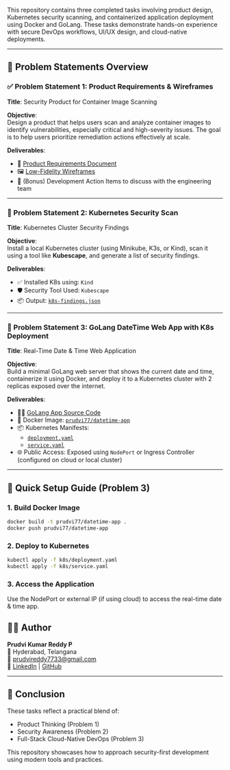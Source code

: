 
This repository contains three completed tasks involving product design, Kubernetes security scanning, and containerized application deployment using Docker and GoLang. These tasks demonstrate hands-on experience with secure DevOps workflows, UI/UX design, and cloud-native deployments.

---

## 📌 Problem Statements Overview

### ✅ Problem Statement 1: Product Requirements & Wireframes

**Title**: Security Product for Container Image Scanning

**Objective**:  
Design a product that helps users scan and analyze container images to identify vulnerabilities, especially critical and high-severity issues. The goal is to help users prioritize remediation actions effectively at scale.

**Deliverables**:
- 📄 [Product Requirements Document](./PS-1/PRD.pdf)
- 🖼️ [Low-Fidelity Wireframes](./PS-1)
- 🔧 (Bonus) Development Action Items to discuss with the engineering team

---

### 🔐 Problem Statement 2: Kubernetes Security Scan

**Title**: Kubernetes Cluster Security Findings

**Objective**:  
Install a local Kubernetes cluster (using Minikube, K3s, or Kind), scan it using a tool like **Kubescape**, and generate a list of security findings.

**Deliverables**:
- ✅ Installed K8s using: `Kind`
- 🛡️ Security Tool Used: `Kubescape`
- 📦 Output: [`k8s-findings.json`](./PS-2)

---

### 📆 Problem Statement 3: GoLang DateTime Web App with K8s Deployment

**Title**: Real-Time Date & Time Web Application

**Objective**:  
Build a minimal GoLang web server that shows the current date and time, containerize it using Docker, and deploy it to a Kubernetes cluster with 2 replicas exposed over the internet.

**Deliverables**:
- 👨‍💻 [GoLang App Source Code](./PS-3)
- 🐳 Docker Image: [`prudvi77/datetime-app`](https://hub.docker.com/repository/docker/prudvi77/datetime-app)
- 📦 Kubernetes Manifests:
  - [`deployment.yaml`](./PS-3/deployment.yaml)
  - [`service.yaml`](./PS-3/service.yaml)
- 🌐 Public Access: Exposed using `NodePort` or Ingress Controller (configured on cloud or local cluster)

---

## 🚀 Quick Setup Guide (Problem 3)

### 1. Build Docker Image

```bash
docker build -t prudvi77/datetime-app .
docker push prudvi77/datetime-app
```

### 2. Deploy to Kubernetes

```bash
kubectl apply -f k8s/deployment.yaml
kubectl apply -f k8s/service.yaml
```

### 3. Access the Application

Use the NodePort or external IP (if using cloud) to access the real-time date & time app.


## 👨‍💼 Author

**Prudvi Kumar Reddy P**  
📍 Hyderabad, Telangana  
📧 prudvireddy7733@gmail.com  
🔗 [LinkedIn](https://www.linkedin.com/in/prudvi-kumar-reddy-5679662a5) | [GitHub](https://github.com/Prudvi337)

---

## 🏁 Conclusion

These tasks reflect a practical blend of:
- Product Thinking (Problem 1)
- Security Awareness (Problem 2)
- Full-Stack Cloud-Native DevOps (Problem 3)

This repository showcases how to approach security-first development using modern tools and practices.
